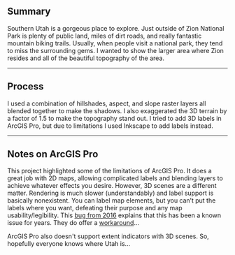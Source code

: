 ## Summary

Southern Utah is a gorgeous place to explore. Just outside of Zion National Park is plenty of public land, miles of dirt roads, and really fantastic mountain biking trails. Usually, when people visit a national park, they tend to miss the surrounding gems. I wanted to show the larger area where Zion resides and all of the beautiful topography of the area.

---

## Process

I used a combination of hillshades, aspect, and slope raster layers all blended together to make the shadows. I also exaggerated the 3D terrain by a factor of 1.5 to make the topography stand out. I tried to add 3D labels in ArcGIS Pro, but due to limitations I used Inkscape to add labels instead.

---

## Notes on ArcGIS Pro

This project highlighted some of the limitations of ArcGIS Pro. It does a great job with 2D maps, allowing complicated labels and blending layers to achieve whatever effects you desire. However, 3D scenes are a different matter. Rendering is much slower (understandably) and label support is basically nonexistent. You can label map elements, but you can’t put the labels where you want, defeating their purpose and any map usability/legibility. This [bug from 2016](https://support.esri.com/en/bugs/nimbus/QlVHLTAwMDA5MzcyNw==) explains that this has been a known issue for years. They do offer a [workaround](https://support.esri.com/en/technical-article/000021536)...

ArcGIS Pro also doesn't support extent indicators with 3D scenes. So, hopefully everyone knows where Utah is...